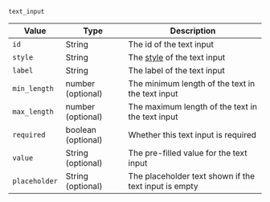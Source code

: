 `text_input`

| Value         | Type               | Description                                                                                                                      |
|---------------|--------------------|----------------------------------------------------------------------------------------------------------------------------------|
| `id`          | String             | The id of the text input                                                                                                         |
| `style`       | String             | The [style](https://discord.com/developers/docs/interactions/message-components#text-inputs-text-input-styles) of the text input |
| `label`       | String             | The label of the text input                                                                                                      |
| `min_length`  | number (optional)  | The minimum length of the text in the text input                                                                                 |
| `max_length`  | number (optional)  | The maximum length of the text in the text input                                                                                 |
| `required`    | boolean (optional) | Whether this text input is required                                                                                              |
| `value`       | String (optional)  | The pre-filled value for the text input                                                                                          |
| `placeholder` | String (optional)  | The placeholder text shown if the text input is empty                                                                            |